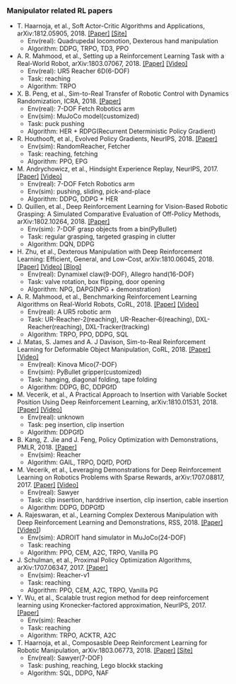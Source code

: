 ### Manipulator related RL papers

- T. Haarnoja, et al., Soft Actor-Critic Algorithms and Applications, arXiv:1812.05905, 2018. [[Paper]](https://arxiv.org/pdf/1812.05905.pdf) [[Site]](https://sites.google.com/view/sac-and-applications/)
	- Env(real): Quadrupedal locomotion, Dexterous hand manipulation
	- Algorithm: DDPG, TRPO, TD3, PPO
- A. R. Mahmood, et al., Setting up a Reinforcement Learning Task with a Real-World Robot, arXiv:1803.07067, 2018. [[Paper]](https://arxiv.org/pdf/1803.07067.pdf) [[Video]](https://www.youtube.com/watch?v=ZVIxt2rt1_4&feature=youtu.be)
	- Env(real): UR5 Reacher 6D(6-DOF)
	- Task: reaching
	- Algorithm: TRPO
- X. B. Peng, et al., Sim-to-Real Transfer of Robotic Control with Dynamics Randomization, ICRA, 2018. [[Paper]](https://xbpeng.github.io/projects/SimToReal/2018_SimToReal.pdf)
	- Env(real): 7-DOF Fetch Robotics arm
	- Env(sim): MuJoCo model(customized)
	- Task: puck pushing
	- Algorithm: HER + RDPG(Recurrent Deterministic Policy Gradient)
- R. Houthooft, et al., Evolved Policy Gradients, NeurIPS, 2018. [[Paper]](https://papers.nips.cc/paper/7785-evolved-policy-gradients.pdf)
	- Env(sim): RandomReacher, Fetcher
	- Task: reaching, fetching
	- Algorithm: PPO, EPG
- M. Andrychowicz, et al., Hindsight Experience Replay, NeurIPS, 2017. [[Paper]](https://papers.nips.cc/paper/7090-hindsight-experience-replay.pdf) [[Video]](https://www.youtube.com/watch?v=Dz_HuzgMxzo#action=share)
	- Env(real): 7-DOF Fetch Robotics arm
	- Env(sim): pushing, sliding, pick-and-place
	- Algorithm: DDPG, DDPG + HER
- D. Quillen, et al., Deep Reinforcement Learning for Vision-Based Robotic Grasping: A Simulated Comparative Evaluation of Off-Policy Methods, arXiv:1802.10264, 2018. [[Paper]](https://arxiv.org/pdf/1802.10264.pdf)
	- Env(sim): 7-DOF grasp objects from a bin(PyBullet)
	- Task: regular grasping, targeted grasping in clutter
	- Algorithm: DQN, DDPG
- H. Zhu, et al., Dexterous Manipulation with Deep Reinforcement Learning: Efficient, General, and Low-Cost, arXiv:1810.06045, 2018. [[Paper]](https://arxiv.org/abs/1810.06045) [[Video]](https://www.youtube.com/watch?v=mpGK4zbdi6g&feature=youtu.be) [[Blog]](https://bair.berkeley.edu/blog/2018/08/31/dexterous-manip/)
	- Env(real): Dynamixel claw(9-DOF), Allegro hand(16-DOF)
	- Task: valve rotation, box flipping, door opening
	- Algorithm: NPG, DAPG(NPG + demonstration)
- A. R. Mahmood, et al., Benchmarking Reinforcement Learning Algorithms on Real-World Robots, CoRL, 2018. [[Paper]](http://proceedings.mlr.press/v87/mahmood18a/mahmood18a.pdf) [[Video]](https://www.youtube.com/watch?v=ovDfhvjpQd8&feature=youtu.be)
	- Env(real): A UR5 robotic arm
	- Task: UR-Reacher-2(reaching), UR-Reacher-6(reaching), DXL-Reacher(reaching), DXL-Tracker(tracking)
	- Algorithm: TRPO, PPO, DDPG, SQL
- J. Matas, S. James and A. J Davison, Sim-to-Real Reinforcement Learning for Deformable Object Manipulation, CoRL, 2018. [[Paper]](http://proceedings.mlr.press/v87/matas18a/matas18a.pdf) [[Video]](https://www.youtube.com/watch?v=Dr0RvX1F-YQ&feature=youtu.be)
	- Env(real): Kinova Mico(7-DOF)
	- Env(sim): PyBullet gripper(customized)
	- Task: hanging, diagonal folding, tape folding
	- Algorithm: DDPG, BC, DDPGfD
- M. Vecerik, et al., A Practical Approach to Insertion with Variable Socket Position Using Deep Reinforcement Learning, arXiv:1810.01531, 2018. [[Paper]](https://arxiv.org/abs/1810.01531.pdf) [[Video]](https://www.youtube.com/watch?v=oghfmdN8trI&feature=youtu.be)
	- Env(real): unknown
	- Task: peg insertion, clip insertion
	- Algorithm: DDPGfD
- B. Kang, Z. Jie and J. Feng, Policy Optimization with Demonstrations, PMLR, 2018. [[Paper]](http://proceedings.mlr.press/v80/kang18a/kang18a.pdf)
	- Env(sim): Reacher
	- Algorithm: GAIL, TRPO, DQfD, POfD
- M. Vecerik, et al., Leveraging Demonstrations for Deep Reinforcement Learning on Robotics Problems with Sparse Rewards, arXiv:1707.08817, 2017. [[Paper]](https://arxiv.org/abs/1707.08817) [[Video]](https://www.youtube.com/watch?v=WGJwLfeVN9w)
	- Env(real): Sawyer
	- Task: clip insertion, harddrive insertion, clip insertion, cable insertion
	- Algorithm: DDPG, DDPGfD
- A. Rajeswaran, et al., Learning Complex Dexterous Manipulation with Deep Reinforcement Learning and Demonstrations, RSS, 2018. [[Paper]](http://www.roboticsproceedings.org/rss14/p49.pdf) [[Video]](https://www.youtube.com/watch?v=jJtBll8l_OM))
	- Env(sim): ADROIT hand simulator in MuJoCo(24-DOF)
	- Task: reaching
	- Algorithm: PPO, CEM, A2C, TRPO, Vanilla PG
- J. Schulman, et al., Proximal Policy Optimization Algorithms, arXiv:1707.06347, 2017. [[Paper]](https://arxiv.org/abs/1707.06347.pdf) 
	- Env(sim): Reacher-v1
	- Task: reaching
	- Algorithm: PPO, CEM, A2C, TRPO, Vanilla PG
- Y. Wu, et al., Scalable trust region method for deep reinforcement learning using Kronecker-factored approximation, NeurIPS, 2017. [[Paper]](https://papers.nips.cc/paper/7112-scalable-trust-region-method-for-deep-reinforcement-learning-using-kronecker-factored-approximation.pdf)
	- Env(sim): Reacher
	- Task: reaching
	- Algorithm: TRPO, ACKTR, A2C
- T. Haarnoja, et al., Composasble Deep Reinforcment Learning for Robotic Manipulation, arXiv:1803.06773, 2018. [[Paper]](https://arxiv.org/abs/1803.06773.pdf) [[Site]](https://sites.google.com/view/composing-real-world-policies/)
	- Env(real): Sawyer(7-DOF)
	- Task: pushing, reaching, Lego blockk stacking 
	- Algorithm: SQL, DDPG, NAF
